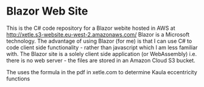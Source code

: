 # Blazor Web Site

This is the C# code repository for a Blazor webite hosted in AWS at http://xetle.s3-website.eu-west-2.amazonaws.com/ 
Blazor is a Microsoft technology.
The advantage of using Blazor (for me) is that I can use C# to code client side functionality - rather than javascript which I am less familiar with.
The Blazor site is a solely client side application (or WebAssembly) i.e. there is no web server - the files are stored in an Amazon Cloud S3 bucket.

The uses the formula in the pdf in xetle.com to determine Kaula eccentricity functions
